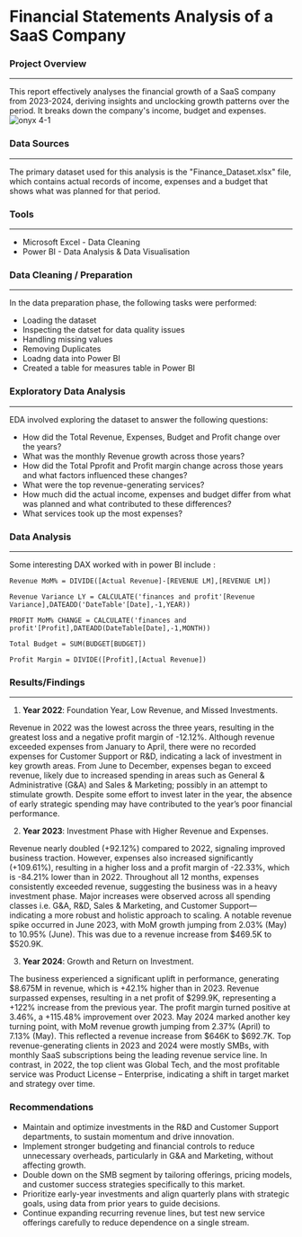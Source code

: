 # Financial Statements Analysis of a SaaS Company

### Project Overview
---
This report effectively analyses the financial growth of a SaaS company from 2023-2024, deriving insights and unclocking growth patterns over the period. It breaks down the company's income, budget and expenses.
![onyx 4-1](https://github.com/user-attachments/assets/2ab0854b-c3f2-4024-a66e-1812da463deb)



### Data Sources
---
The primary dataset used for this analysis is the "Finance_Dataset.xlsx" file, which contains actual records of income, expenses and a budget that shows what was planned for that period.

### Tools
---
- Microsoft Excel - Data Cleaning
- Power BI - Data Analysis & Data Visualisation

### Data Cleaning / Preparation 
---
In the data preparation phase, the following tasks were performed:
- Loading the dataset
- Inspecting the datset for data quality issues
- Handling missing values
- Removing Duplicates
- Loadng data into Power BI
- Created a table for measures table in Power BI

### Exploratory Data Analysis
---
EDA involved exploring the dataset to answer the following questions:
- How did the Total Revenue, Expenses, Budget and Profit change over the years?
- What was the monthly Revenue growth across those years?
- How did the Total Pprofit and Profit margin change across those years and what factors influenced these changes?
- What were the top revenue-generating services?
- How much did the actual income, expenses and budget differ from what was planned and what contributed to these differences?
- What services took up the most expenses?

### Data Analysis
---
Some interesting DAX worked with in power BI include :

``` DAX
Revenue MoM% = DIVIDE([Actual Revenue]-[REVENUE LM],[REVENUE LM])
```
```DAX
Revenue Variance LY = CALCULATE('finances and profit'[Revenue Variance],DATEADD('DateTable'[Date],-1,YEAR))
```
```DAX
PROFIT MoM% CHANGE = CALCULATE('finances and profit'[Profit],DATEADD(DateTable[Date],-1,MONTH))
```
```DAX
Total Budget = SUM(BUDGET[BUDGET])
```
```DAX
Profit Margin = DIVIDE([Profit],[Actual Revenue])
```
### Results/Findings
---
1. **Year 2022**: Foundation Year, Low Revenue, and Missed Investments.

Revenue in 2022 was the lowest across the three years, resulting in the greatest loss and a negative profit margin of -12.12%.
Although revenue exceeded expenses from January to April, there were no recorded expenses for Customer Support or R&D, indicating a lack of investment in key growth areas.
From June to December, expenses began to exceed revenue, likely due to increased spending in areas such as General & Administrative (G&A) and Sales & Marketing; possibly in an attempt to stimulate growth.
Despite some effort to invest later in the year, the absence of early strategic spending may have contributed to the year’s poor financial performance.

2. **Year 2023**: Investment Phase with Higher Revenue and Expenses.

Revenue nearly doubled (+92.12%) compared to 2022, signaling improved business traction.
However, expenses also increased significantly (+109.61%), resulting in a higher loss and a profit margin of -22.33%, which is -84.21% lower than in 2022.
Throughout all 12 months, expenses consistently exceeded revenue, suggesting the business was in a heavy investment phase.
Major increases were observed across all spending classes i.e. G&A, R&D, Sales & Marketing, and Customer Support—indicating a more robust and holistic approach to scaling.
A notable revenue spike occurred in June 2023, with MoM growth jumping from 2.03% (May) to 10.95% (June). This was due to a revenue increase from $469.5K to $520.9K.

3. **Year 2024**: Growth and Return on Investment.

The business experienced a significant uplift in performance, generating $8.675M in revenue, which is +42.1% higher than in 2023.
Revenue surpassed expenses, resulting in a net profit of $299.9K, representing a +122% increase from the previous year.
The profit margin turned positive at 3.46%, a +115.48% improvement over 2023.
May 2024 marked another key turning point, with MoM revenue growth jumping from 2.37% (April) to 7.13% (May). This reflected a revenue increase from $646K to $692.7K.
Top revenue-generating clients in 2023 and 2024 were mostly SMBs, with monthly SaaS subscriptions being the leading revenue service line.
In contrast, in 2022, the top client was Global Tech, and the most profitable service was Product License – Enterprise, indicating a shift in target market and strategy over time.

### Recommendations
- Maintain and optimize investments in the R&D and Customer Support departments, to sustain momentum and drive innovation.
- Implement stronger budgeting and financial controls to reduce unnecessary overheads, particularly in G&A and Marketing, without affecting growth.
- Double down on the SMB segment by tailoring offerings, pricing models, and customer success strategies specifically to this market.
- Prioritize early-year investments and align quarterly plans with strategic goals, using data from prior years to guide decisions.
- Continue expanding recurring revenue lines, but test new service offerings carefully to reduce dependence on a single stream.

